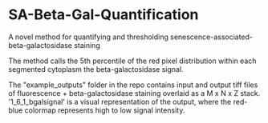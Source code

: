 # SA-Beta-Gal-Quantification
A novel method for quantifying and thresholding senescence-associated-beta-galactosidase staining 

The method calls the 5th percentile of the red pixel distribution within each segmented cytoplasm the beta-galactosidase signal.

The "example_outputs" folder in the repo contains input and output tiff files of fluorescence + beta-galactosidase staining overlaid as a M x N x Z stack.
'1_6_1_bgalsignal' is a visual representation of the output, where the red-blue colormap represents high to low signal intensity. 
